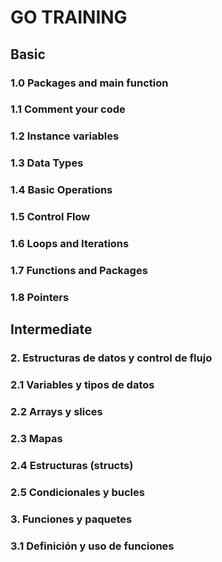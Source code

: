 # GO TRAINING

## Basic 

### 1.0 Packages and main function

### 1.1 Comment your code


### 1.2 Instance variables

### 1.3 Data Types

### 1.4 Basic Operations

### 1.5 Control Flow

### 1.6 Loops and Iterations

### 1.7 Functions and Packages

### 1.8 Pointers

## Intermediate

### 2. Estructuras de datos y control de flujo
### 2.1 Variables y tipos de datos
### 2.2 Arrays y slices
### 2.3 Mapas
### 2.4 Estructuras (structs)
### 2.5 Condicionales y bucles

### 3. Funciones y paquetes
### 3.1 Definición y uso de funciones


